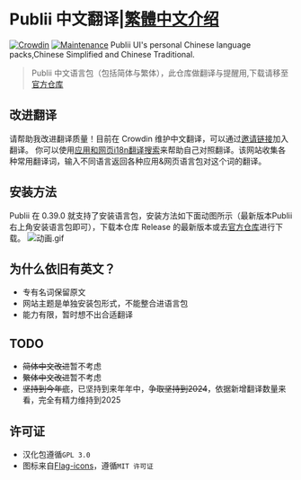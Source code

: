 # Publii 中文翻译|[繁體中文介绍](./README_zht.md)
[![Crowdin](https://badges.crowdin.net/publii-chinese-localization/localized.svg)](https://zh.crowdin.com/project/publii-chinese-localization)
 [![Maintenance](https://img.shields.io/badge/还在维护吗%3F-对-green.svg)](https://github.com/dyxang/Publii-Chinese-localization/graphs/commit-activity)
Publii UI's personal Chinese language packs,Chinese Simplified and Chinese Traditional.
> Publii 中文语言包（包括简体与繁体），此仓库做翻译与提醒用,下载请移至[官方仓库](https://github.com/GetPublii/Publii-ui-locales#current-and-upcoming-translations-by-language-code)


## 改进翻译

请帮助我改进翻译质量！目前在 Crowdin 维护中文翻译，可以通过[邀请链接](https://crwd.in/publii-chinese-localization)加入翻译。
你可以使用[应用和网页i18n翻译搜索](https://i18ns.com/)来帮助自己对照翻译。该网站收集各种常用翻译词，输入不同语言返回各种应用&网页语言包对这个词的翻译。


## 安装方法

Publii 在 0.39.0 就支持了安装语言包，安装方法如下面动图所示（最新版本Publii右上角安装语言包即可），下载本仓库 Release 的最新版本或去[官方仓库](https://github.com/GetPublii/Publii-ui-locales/tree/main/downloads)进行下载。
![动画.gif](https://s2.loli.net/2022/06/06/1yDCMfHdUtgeilb.gif)


## 为什么依旧有英文？
- 专有名词保留原文
- 网站主题是单独安装包形式，不能整合进语言包
- 能力有限，暂时想不出合适翻译

## TODO
- ~~简体中文改进~~暂不考虑
- ~~繁体中文改进~~暂不考虑
- ~~坚持到今年底~~，已坚持到来年年中，~~争取坚持到2024~~，依据新增翻译数量来看，完全有精力维持到2025

## 许可证

- 汉化包遵循`GPL 3.0`
- 图标来自[Flag-icons](https://github.com/lipis/flag-icons/)，遵循`MIT 许可证`
